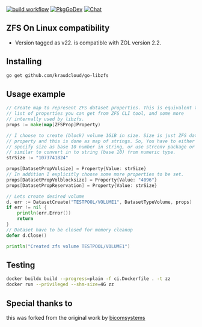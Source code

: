 [![build workflow](https://github.com/kraudcloud/go-libzfs/actions/workflows/test.yaml/badge.svg)](https://github.com/kraudcloud/go-libzfs/actions)
[![PkgGoDev](https://pkg.go.dev/badge/github.com/kraudcloud/go-libzfs)](https://pkg.go.dev/github.com/kraudcloud/go-libzfs)
[![Chat](https://discordapp.com/api/guilds/822439761263198239/widget.png)](https://discord.gg/wppeemfAn9)

## ZFS On Linux compatibility

- Version tagged as v22. is compatible with ZOL version 2.2.

## Installing

```sh
go get github.com/kraudcloud/go-libzfs
```

## Usage example

```go
// Create map to represent ZFS dataset properties. This is equivalent to
// list of properties you can get from ZFS CLI tool, and some more
// internally used by libzfs.
props := make(map[ZFSProp]Property)

// I choose to create (block) volume 1GiB in size. Size is just ZFS dataset
// property and this is done as map of strings. So, You have to either
// specify size as base 10 number in string, or use strconv package or
// similar to convert in to string (base 10) from numeric type.
strSize := "1073741824"

props[DatasetPropVolsize] = Property{Value: strSize}
// In addition I explicitly choose some more properties to be set.
props[DatasetPropVolblocksize] = Property{Value: "4096"}
props[DatasetPropReservation] = Property{Value: strSize}

// Lets create desired volume
d, err := DatasetCreate("TESTPOOL/VOLUME1", DatasetTypeVolume, props)
if err != nil {
	println(err.Error())
	return
}
// Dataset have to be closed for memory cleanup
defer d.Close()

println("Created zfs volume TESTPOOL/VOLUME1")
```

## Testing

```sh
docker buildx build --progress=plain -f ci.Dockerfile . -t zz
docker run --privileged --shm-size=4G zz
```

## Special thanks to

this was forked from the original work by [bicomsystems](https://github.com/bicomsystems/go-libzfs)
